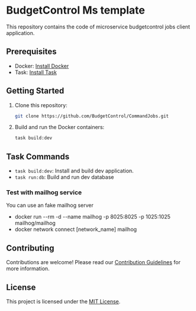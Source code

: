 # BudgetControl Ms template

This repository contains the code of microservice budgetcontrol jobs client application.

## Prerequisites

- Docker: [Install Docker](https://docs.docker.com/get-docker/)
- Task: [Install Task](https://taskfile.dev/#/installation)

## Getting Started

1. Clone this repository:

    ```bash
    git clone https://github.com/BudgetControl/CommandJobs.git
    ```

2. Build and run the Docker containers:

    ```bash
    task build:dev
    ```

## Task Commands

- `task build:dev`: Install and build dev application.
- `task run:db`: Build and run dev database

### Test with mailhog service
You can use an fake mailhog server
- docker run --rm -d --name mailhog -p 8025:8025 -p 1025:1025 mailhog/mailhog
- docker network connect [network_name] mailhog

## Contributing

Contributions are welcome! Please read our [Contribution Guidelines](CONTRIBUTING.md) for more information.

## License

This project is licensed under the [MIT License](LICENSE).